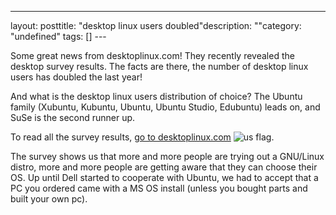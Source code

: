 --- 
layout: posttitle: "desktop linux users doubled"description: ""category: "undefined" tags: [] --- <p>Some great news from desktoplinux.com! They recently revealed the desktop survey results. The facts are there, the number of desktop linux users has doubled the last year!</p> <p>And what is the desktop linux users distribution of choice? The Ubuntu family (Xubuntu, Kubuntu, Ubuntu, Ubuntu Studio, Edubuntu) leads on, and SuSe is the second runner up.</p> <p>To read all the survey results, <a href="http://www.desktoplinux.com/news/NS8454912761.html">go to desktoplinux.com</a> <img src="http://cdn.umedia.no/img/flag/us.png" alt="us flag"/>.</p> <p>The survey shows us that more and more people are trying out a GNU/Linux distro, more and more people are getting aware that they can choose their OS. Up until Dell started to cooperate with Ubuntu, we had to accept that a PC you ordered came with a MS OS install (unless you bought parts and built your own pc). </p>